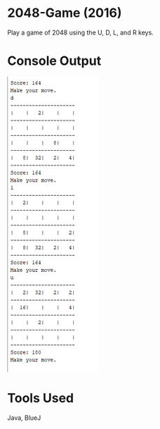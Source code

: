 # 2048-Game (2016)
Play a game of 2048 using the U, D, L, and R keys.

# Console Output
![screenshot](https://github.com/emlabor/2048-Game/blob/master/2048screen.png)

# Tools Used
Java, BlueJ
